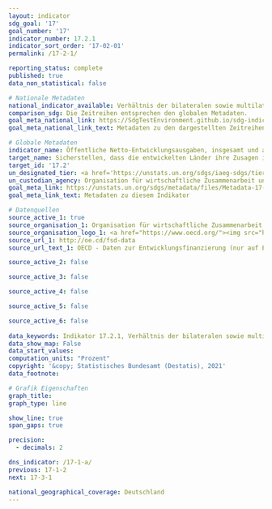 ```yaml
---
layout: indicator    
sdg_goal: '17'    
goal_number: '17'    
indicator_number: 17.2.1    
indicator_sort_order: '17-02-01'    
permalink: /17-2-1/    

reporting_status: complete    
published: true    
data_non_statistical: false    

# Nationale Metadaten    
national_indicator_available: Verhältnis der bilateralen sowie multilateralen öffentlichen Nettoentwicklungslausgaben für die am wenigsten entwickelten Länder (LDCs) zum BNE <br> Verhältnis der öffentlichen Nettoentwicklungsausgaben zum BNE    
comparison_sdg: Die Zeitreihen entsprechen den globalen Metadaten.    
goal_meta_national_link: https://SdgTestEnvironment.github.io/sdg-indicators/public/MetaDe/17.2.1.pdf    
goal_meta_national_link_text: Metadaten zu den dargestellten Zeitreihen    

# Globale Metadaten    
indicator_name: Öffentliche Netto-Entwicklungsausgaben, insgesamt und an die am wenigsten entwickelten Länder, im Verhältnis zum Bruttonationaleinkommen (BNE) der Geberländer des Ausschusses für Entwicklungshilfe der Organisation für wirtschaftliche Zusammenarbeit und Entwicklung (OECD)    
target_name: Sicherstellen, dass die entwickelten Länder ihre Zusagen im Bereich der öffentlichen Entwicklungshilfe voll einhalten, einschließlich der von vielen entwickelten Ländern eingegangenen Verpflichtung, die Zielvorgabe von 0,7 Prozent ihres Bruttonationaleinkommens für öffentliche Entwicklungshilfe zugunsten der Entwicklungsländer und 0,15 bis 0,20 Prozent zugunsten der am wenigsten entwickelten Länder zu erreichen; den Gebern öffentlicher Entwicklungshilfe wird nahegelegt, die Bereitstellung von mindestens 0,20 Prozent ihres Bruttonationaleinkommens zugunsten der am wenigsten entwickelten Länder als Zielsetzung zu erwägen    
target_id: '17.2'    
un_designated_tier: <a href='https://unstats.un.org/sdgs/iaeg-sdgs/tier-classification/' title='Klicken Sie hier um weitere Informationen zur UN-Tier-Klassifikation zu erhalten.'  target='_blank'>Tier I</a>    
un_custodian_agency: Organisation für wirtschaftliche Zusammenarbeit und Entwicklung (OECD)    
goal_meta_link: https://unstats.un.org/sdgs/metadata/files/Metadata-17-02-01.pdf    
goal_meta_link_text: Metadaten zu diesem Indikator    

# Datenquellen
source_active_1: true
source_organisation_1: Organisation für wirtschaftliche Zusammenarbeit und Entwicklung (OECD)
source_organisation_logo_1: <a href="https://www.oecd.org/"><img src="https://g205sdgs.github.io/sdg-indicators/public/OrgImgDe/oecd.png" alt="Logo oecd" style="height:60px; width:148px"/></a>
source_url_1: http://oe.cd/fsd-data
source_url_text_1: OECD - Daten zur Entwicklungsfinanzierung (nur auf Englisch und Französisch verfügbar)

source_active_2: false

source_active_3: false

source_active_4: false

source_active_5: false

source_active_6: false
    
data_keywords: Indikator 17.2.1, Verhältnis der bilateralen sowie multilateralen öffentlichen Nettoentwicklungslausgaben für die am wenigsten entwickelten Länder (LDCs) zum BNE, Verhältnis der öffentlichen Nettoentwicklungsausgaben zum BNE, Organisation für wirtschaftliche Zusammenarbeit und Entwicklung (OECD)    
data_show_map: False    
data_start_values:     
computation_units: "Prozent"    
copyright: '&copy; Statistisches Bundesamt (Destatis), 2021'    
data_footnote:     

# Grafik Eigenschaften    
graph_title:     
graph_type: line    

show_line: true
span_gaps: true

precision:
  - decimals: 2    

dns_indicator: /17-1-a/
previous: 17-1-2    
next: 17-3-1    

national_geographical_coverage: Deutschland    
---
```


<span></span>